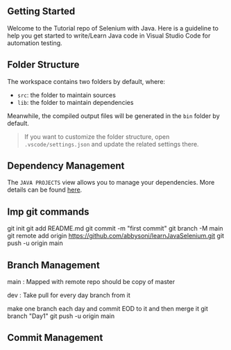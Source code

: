 ## Getting Started

Welcome to the Tutorial repo of Selenium with Java. Here is a guideline to help you get started to write/Learn Java code in Visual Studio Code for automation testing.

## Folder Structure

The workspace contains two folders by default, where:

- `src`: the folder to maintain sources
- `lib`: the folder to maintain dependencies

Meanwhile, the compiled output files will be generated in the `bin` folder by default.

> If you want to customize the folder structure, open `.vscode/settings.json` and update the related settings there.

## Dependency Management

The `JAVA PROJECTS` view allows you to manage your dependencies. More details can be found [here](https://github.com/microsoft/vscode-java-dependency#manage-dependencies).


## Imp git commands
git init
git add README.md
git commit -m "first commit"
git branch -M main
git remote add origin https://github.com/abbysoni/learnJavaSelenium.git
git push -u origin main

## Branch Management
main   : Mapped with remote repo should be copy of master

dev : Take pull for every day branch from it

make one branch each day and commit EOD to it and then merge it
git branch "Day1"
git push -u origin main


## Commit Management


